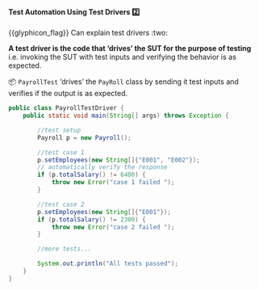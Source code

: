<div id="title">

#### Test Automation Using Test Drivers :two:

</div>
<span id="outcomes">{{glyphicon_flag}} Can explain test drivers :two:</span>

<div id="body">

**A test driver is the code that ‘drives’ the <tooltip content="Software Under Test">SUT</tooltip> for the purpose of testing** i.e. invoking the SUT with test inputs and verifying the behavior is as expected. 

<tip-box> 

:package: `PayrollTest` ‘drives’ the `PayRoll` class by sending it test inputs and verifies if the output is as expected.

```java
public class PayrollTestDriver {
    public static void main(String[] args) throws Exception {

        //test setup
        Payroll p = new Payroll();

        //test case 1
        p.setEmployees(new String[]{"E001", "E002"});
        // automatically verify the response
        if (p.totalSalary() != 6400) {
            throw new Error("case 1 failed ");
        }

        //test case 2
        p.setEmployees(new String[]{"E001"});
        if (p.totalSalary() != 2300) {
            throw new Error("case 2 failed ");
        }

        //more tests...

        System.out.println("All tests passed");
    }
}
```
</tip-box>

</div>

<div id="extras">
</div>